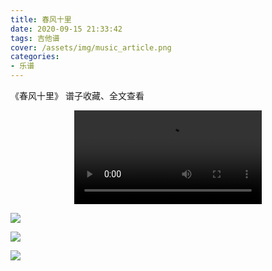 ```yaml
---
title: 春风十里
date: 2020-09-15 21:33:42
tags: 吉他谱
cover: /assets/img/music_article.png
categories: 
- 乐谱
---
```


《春风十里》
谱子收藏、全文查看<!--more-->

<video src="http://files.yournotes.cn/vedio/%E6%98%A5%E9%A3%8E%E5%8D%81%E9%87%8C.mp4" controls="controls" autoplay="autoplay" style="max-width:100%;display:block;margin-left:auto;margin-right:auto;">您的浏览器不支持视频标签</video>

![](https://gitee-blogimage.oss-cn-beijing.aliyuncs.com/blogImage/%E6%98%A5%E9%A3%8E%E5%8D%81%E9%87%8C%EF%BC%88%E5%90%89%E4%BB%96%E8%B0%B1%EF%BC%89/%E6%98%A5%E9%A3%8E%E5%8D%81%E9%87%8C1.jpg)

![](https://gitee-blogimage.oss-cn-beijing.aliyuncs.com/blogImage/%E6%98%A5%E9%A3%8E%E5%8D%81%E9%87%8C%EF%BC%88%E5%90%89%E4%BB%96%E8%B0%B1%EF%BC%89/%E6%98%A5%E9%A3%8E%E5%8D%81%E9%87%8C2.jpg)

![](https://gitee-blogimage.oss-cn-beijing.aliyuncs.com/blogImage/%E6%98%A5%E9%A3%8E%E5%8D%81%E9%87%8C%EF%BC%88%E5%90%89%E4%BB%96%E8%B0%B1%EF%BC%89/%E6%98%A5%E9%A3%8E%E5%8D%81%E9%87%8C3.jpg)